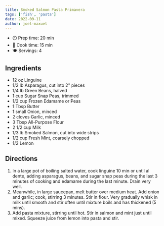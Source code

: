 ```yaml
---
title: Smoked Salmon Pasta Primavera
tags: ['fish', 'pasta']
date: 2022-09-11
author: joel-maxuel
---
```


- ⏲️ Prep time: 20 min
- 🍳 Cook time: 15 min
- 🍽️ Servings: 4

## Ingredients

- 12 oz Linguine
- 1/2 lb Asparagus, cut into 2" pieces
- 1/4 lb Green Beans, halved
- 1 cup Sugar Snap Peas, trimmed
- 1/2 cup Frozen Edamame or Peas
- 1 Tbsp Butter
- 1 small Onion, minced
- 2 cloves Garlic, minced
- 3 Tbsp All-Purpose Flour
- 2 1/2 cup Milk
- 1/3 lb Smoked Salmon, cut into wide strips
- 1/2 cup Fresh Mint, coarsely chopped
- 1/2 Lemon

## Directions

1. In a large pot of boiling salted water, cook linguine 10 min or until al dente, adding asparagus, beans, and sugar
   snap peas during the last 3 minutes of cooking and edamame during the last minute. Drain very well.
2. Meanwhile, in large saucepan, melt butter over medium heat. Add onion and garlic; cook, stirring 3 minutes. Stir in
   flour. Very gradually whisk in milk until smooth and stir often until mixture boils and has thickened (5 mins).
3. Add pasta mixture, stirring until hot. Stir in salmon and mint just until mixed. Squeeze juice from lemon into pasta
   and stir.

